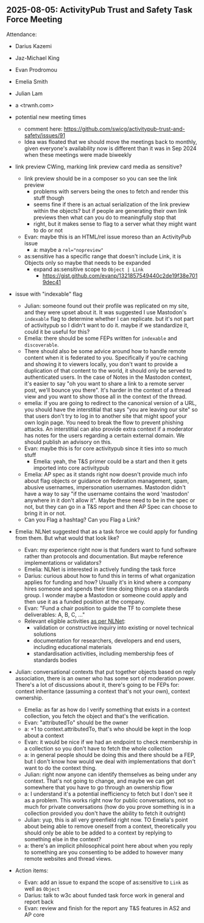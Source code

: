 ## 2025-08-05: ActivityPub Trust and Safety Task Force Meeting

Attendance:
 - Darius Kazemi
 - Jaz-Michael King
 - Evan Prodromou
 - Emelia Smith
 - Julian Lam
 - a <trwnh.com>

- potential new meeting times
  - comment here: https://github.com/swicg/activitypub-trust-and-safety/issues/91
  - Idea was floated that we should move the meetings back to monthly, given everyone's availability now is different than it was in Sep 2024 when these meetings were made biweekly
- link preview CWing, marking link preview card media as sensitive?
  - link preview should be in a composer so you can see the link preview
    - problems with servers being the ones to fetch and render this stuff though
    - seems fine if there is an actual serialization of the link preview within the objects? but if people are generating their own link previews then what can you do to meaningfully stop that
    - right, but it makes sense to flag to a server what they might want to do or not
  - Evan: maybe this is an HTML/rel issue moreso than an ActivityPub issue
    - a: maybe a `rel="nopreview"`
  - as:sensitive has a specific range that doesn't include Link, it is Objects only so maybe that needs to be expanded
    - expand as:sensitive scope to `Object | Link`
      - https://gist.github.com/evanp/1321857549440c2de19f38e7019dec41
- issue with "indexable" flag
  - Julian: someone found out their profile was replicated on my site, and they were upset about it. It was suggested I use Mastodon's `indexable` flag to determine whether I can replicate. but it's not part of activitypub so I didn't want to do it. maybe if we standardize it, could it be useful for this?
  - Emelia: there should be some FEPs written for `indexable` and `discoverable`.
  - There should also be some advice around how to handle remote content when it is federated to you. Specifically if you're caching and showing it to viewers locally, you don't want to provide a duplication of that content to the world, it should only be served to authenticated users. In the case of Notes in the Mastodon context, it's easier to say "oh you want to share a link to a remote server post, we'll bounce you there". It's harder in the context of a thread view and you want to show those all in the context of the thread.
  - emelia: if you are going to redirect to the canonical version of a URL, you should have the interstitial that says "you are leaving our site" so that users don't try to log in to another site that might spoof your own login page. You need to break the flow to prevent phishing attacks. An interstitial can also provide extra context if a moderator has notes for the users regarding a certain external domain. We should publish an advisory on this.
  - Evan: maybe this is for core activitypub since it ties into so much stuff
    - Emelia: yeah, the T&S primer could be a start and then it gets imported into core activitypub
  - Emelia: AP spec as it stands right now doesn't provide much info about flag objects or guidance on federation management, spam, abusive usernames, impersonation usernames. Mastodon didn't have a way to say "if the username contains the word 'mastodon' anywhere in it don't allow it". Maybe these need to be in the spec or not, but they can go in a T&S report and then AP Spec can choose to bring it in or not.
  - Can you Flag a hashtag? Can you Flag a Link?
- Emelia: NLNet suggested that as a task force we could apply for funding from them. But what would that look like?
  - Evan: my experience right now is that funders want to fund software rather than protocols and documentation. But maybe reference implementations or validators?
  - Emelia: NLNet is interested in actively funding the task force
  - Darius: curious about how to fund this in terms of what organization applies for funding and how? Usually it's in kind where a company hires someone and spends their time doing things on a standards group. I wonder maybe a Mastodon or someone could apply and then use it as a funded position at the company.
  - Evan: "Fund a chair position to guide the TF to complete these deliverables: A, B, C, ..."
  - Relevant eligible activities [as per NLNet](https://nlnet.nl/commonsfund/eligibility/):
    * validation or constructive inquiry into existing or novel technical solutions
    * documentation for researchers, developers and end users, including educational materials
    * standardisation activities, including membership fees of standards bodies
- Julian: conversational contexts that put together objects based on reply association, there is an owner who has some sort of moderation power. There's a lot of discussions about it, there's going to be FEPs for: context inheritance (assuming a context that's not your own), context ownership.
  - Emelia: as far as how do I verify something that exists in a context collection, you fetch the object and that's the verification.
  - Evan: "attributedTo" should be the owner
  - a: +1 to context.attributedTo, that's who should be kept in the loop about a context
  - Evan: it would be nice if we had an endpoint to check membership in a collection so you don't have to fetch the whole collection
  - a: in general people should be doing this and there should be a FEP, but I don't know how would we deal with implementations that don't want to do the context thing.
  - Julian: right now anyone can identify themselves as being under any context. That's not going to change, and maybe we can get somewhere that you have to go through an ownership flow
  - a: I understand it's a potential inefficiency to fetch but I don't see it as a problem. This works right now for public conversations, not so much for private conversations (how do you prove something is in a collection provided you don't have the ability to fetch it outright)
  - Julian: yup, this is all very greenfield right now. TO Emelia's point about being able to remove oneself from a context, theoretically you should only be able to be added to a context by replying to something else in the context?
  - a: there's an implicit philosophical point here about when you reply to something are you consenting to be added to however many remote websites and thread views.
- Action items:
  - Evan: add an issue to expand the scope of as:sensitive to `Link` as well as `Object`
  - Darius: talk to w3c about funded task force work in general and report back
  - Evan: review and finish for the report any T&S features in AS2 and AP core
